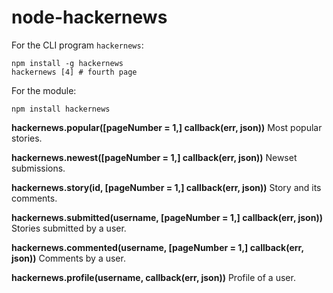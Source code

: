 # node-hackernews

For the CLI program `hackernews`:

```
npm install -g hackernews
hackernews [4] # fourth page
```

For the module:

`npm install hackernews`

**hackernews.popular([pageNumber = 1,] callback(err, json))** Most popular stories.

**hackernews.newest([pageNumber = 1,] callback(err, json))** Newset submissions.

**hackernews.story(id, [pageNumber = 1,] callback(err, json))** Story and its comments.

**hackernews.submitted(username, [pageNumber = 1,] callback(err, json))** Stories submitted by a user.

**hackernews.commented(username, [pageNumber = 1,] callback(err, json))** Comments by a user.

**hackernews.profile(username, callback(err, json))** Profile of a user.